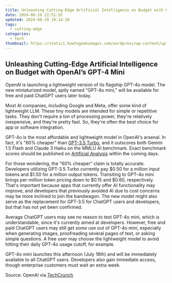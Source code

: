 ```yaml
---
title: Unleashing Cutting-Edge Artificial Intelligence on Budget with OpenAI’s GPT-4 Mini
date: 2024-08-28 22:51:52
updated: 2024-08-29 10:14:28
tags:
  - cutting-edge
categories:
  - tech
thumbnail: https://static1.howtogeekimages.com/wordpress/wp-content/uploads/2024/01/28.jpg
---
```


## Unleashing Cutting-Edge Artificial Intelligence on Budget with OpenAI’s GPT-4 Mini

OpenAI is launching a lightweight version of its flagship GPT-4o model. The new miniaturized model, aptly named "GPT-4o mini," will be available for free and paid ChatGPT users later today.

 Most AI companies, including Google and Meta, offer some kind of lightweight LLM. These tiny models are intended for simple or repetitive tasks. They don't require a ton of processing power, they're relatively inexpensive, and they're pretty fast. So, they're often the best choice for app or software integration.

 GPT-4o is the most affordable and lightweight model in OpenAI's arsenal. In fact, it's "60% cheaper" than [GPT-3.5 Turbo](https://facebook-record-videos.techidaily.com/updated-going-against-the-tide-of-tradition-innovative-techniques-for-yt-rewinds/), and it outscores both Gemini 1.5 Flash and Claude 3 Haiku on the MMLU AI benchmark. Exact benchmark scores should be published on [Artificial Analysis](https://artificialanalysis.ai/models) within the coming days.

 For those wondering, the "60% cheaper" claim is totally accurate. Developers utilizing GPT-3.5 Turbo currently pay $0.50 for a million input tokens and $1.50 for a million output tokens. Transiting to GPT-4o mini brings per-million token pricing down to $0.15 and $0.60, respectively. That's important because apps that currently offer AI functionality may improve, and developers that previously avoided AI due to cost concerns may be more inclined to join the bandwagon. The new model might also serve as the replacement for GPT-3.5 for ChatGPT users and developers, but that has not yet been confirmed.

 Average ChatGPT users may see no reason to test GPT-4o mini, which is understandable, since it's currently aimed at developers. However, free and paid ChatGPT users may still get _some_ use out of GPT-4o mini, especially when generating images, proofreading several pages of text, or asking simple questions. A free user may choose the lightweight model to avoid hitting their daily GPT-4o usage cutoff, for example.

 GPT-4o mini launches this afternoon (July 18th) and will be immediately available to all ChatGPT users. Developers also gain immediate access, though enterprise customers must wait an extra week.

 Source: OpenAI via [TechCrunch](https://techcrunch.com/2024/07/18/openai-unveils-gpt-4o-mini-a-small-ai-model-powering-chatgpt/)

<ins class="adsbygoogle"
     style="display:block"
     data-ad-format="autorelaxed"
     data-ad-client="ca-pub-7571918770474297"
     data-ad-slot="1223367746"></ins>



<ins class="adsbygoogle"
     style="display:block"
     data-ad-client="ca-pub-7571918770474297"
     data-ad-slot="8358498916"
     data-ad-format="auto"
     data-full-width-responsive="true"></ins>
